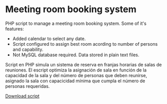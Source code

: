 # Meeting room booking system

PHP script to manage a meeting room booking system. Some of it's features:

- Added calendar to select any date.
- Script configured to assign best room acording to number of persons and capability.
- Not MySQL database required. Data stored in plain text files.

Script en PHP simula un sistema de reserva en franjas horarias de salas de reuniones. El escript optimiza la asignación de sala en función de la capacidad de la sala y del número de personas que deben reunirse, asignado la sala con capacicidad mínima que cumpla el número de personas requeridas.

[Download script](https://github.com/fernandod1/Meeting-room-booking-system)



<!--more-->



